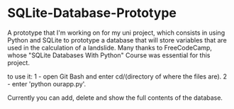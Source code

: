 # SQLite-Database-Prototype
A prototype that I'm working on for my uni project, 
which consists in using Python and SQLite to prototype a database that will store variables that are used in the calculation of a landslide. 
Many thanks to FreeCodeCamp, whose "SQLite Databases With Python" Course was essential for this project.

to use it:
1 - open Git Bash and enter cd/(directory of where the files are).
2 - enter 'python ourapp.py'.

Currently you can add, delete and show the full contents of the database.
